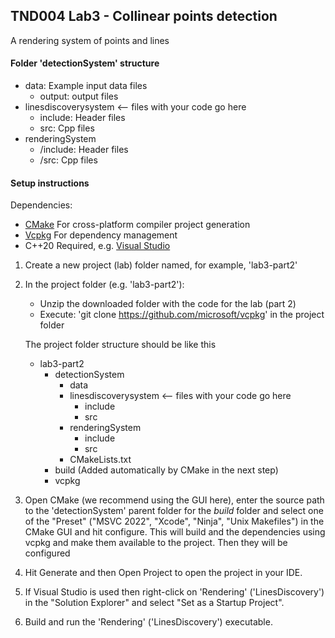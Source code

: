 ## TND004 Lab3 - Collinear points detection

A rendering system of points and lines

#### Folder 'detectionSystem' structure

- data: Example input data files
	+ output: output files
- linesdiscoverysystem	<-- files with your code go here
	+ include: Header files
	+ src: Cpp files
- renderingSystem
	+ /include: Header files
	+ /src: Cpp files

#### Setup instructions

Dependencies:
 - [CMake](https://cmake.org/download/) For cross-platform compiler project generation
 - [Vcpkg](https://github.com/microsoft/vcpkg) For dependency management
 - C++20 Required, e.g. [Visual Studio](https://visualstudio.microsoft.com/downloads/)
 
1)  Create a new project (lab) folder named, for example, 'lab3-part2' 

2)  In the project folder (e.g. 'lab3-part2'):
	* Unzip the downloaded folder with the code for the lab (part 2)
    * Execute: 'git clone https://github.com/microsoft/vcpkg' in the project folder

    The project folder structure should be like this
    - lab3-part2
		+ detectionSystem
			- data
			- linesdiscoverysystem	<-- files with your code go here
				+ include
				+ src
			- renderingSystem
				+ include
				+ src
			- CMakeLists.txt
		+ build (Added automatically by CMake in the next step)
        + vcpkg
		
3)  Open CMake (we recommend using the GUI here), enter the source path to the 'detectionSystem' parent folder for the *build* folder
    and select one of the "Preset" ("MSVC 2022", "Xcode", "Ninja", "Unix Makefiles") in the CMake GUI
    and hit configure. This will build and the dependencies using vcpkg and make them available to 
    the project. Then they will be configured 

4) Hit Generate and then Open Project to open the project in your IDE.

5) If Visual Studio is used then right-click on 'Rendering' ('LinesDiscovery') in the "Solution Explorer" 
   and select "Set as a Startup Project".

6) Build and run the 'Rendering' ('LinesDiscovery') executable.


